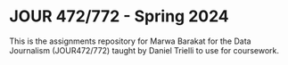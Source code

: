 # JOUR 472/772 - Spring 2024

This is the assignments repository for Marwa Barakat for the Data Journalism (JOUR472/772) taught by Daniel Trielli to use for coursework.
